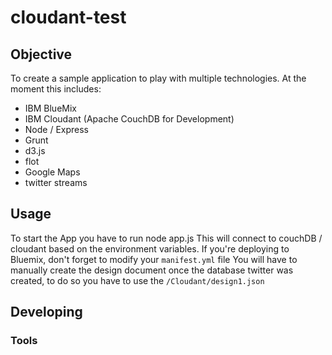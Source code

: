 # cloudant-test

## Objective
To create a sample application to play with multiple technologies. At the moment this includes:

* IBM BlueMix
* IBM Cloudant (Apache CouchDB for Development)
* Node / Express
* Grunt
* d3.js
* flot
* Google Maps
* twitter streams


## Usage
To start the App you have to run node app.js
This will connect to couchDB / cloudant based on the environment variables. If you're deploying to Bluemix, don't forget to modify your `manifest.yml` file
You will have to manually create the design document once the database twitter was created, to do so you have to use the `/Cloudant/design1.json`


## Developing



### Tools
